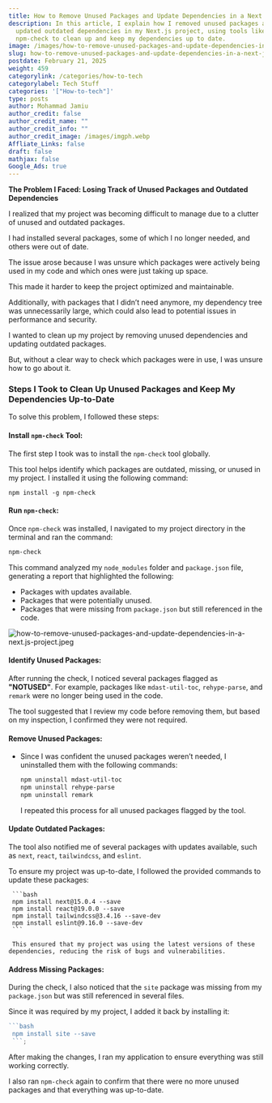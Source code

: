 ```yaml
---
title: How to Remove Unused Packages and Update Dependencies in a Next.js Project
description: In this article, I explain how I removed unused packages and
  updated outdated dependencies in my Next.js project, using tools like
  npm-check to clean up and keep my dependencies up to date.
image: /images/how-to-remove-unused-packages-and-update-dependencies-in-a-next.js-project.jpeg
slug: how-to-remove-unused-packages-and-update-dependencies-in-a-next-js-project
postdate: February 21, 2025
weight: 459
categorylink: /categories/how-to-tech
categorylabel: Tech Stuff
categories: '["How-to-tech"]'
type: posts
author: Mohammad Jamiu
author_credit: false
author_credit_name: ""
author_credit_info: ""
author_credit_image: /images/imgph.webp
Affliate_Links: false
draft: false
mathjax: false
Google_Ads: true
---
```


**The Problem I Faced: Losing Track of Unused Packages and Outdated Dependencies**

I realized that my project was becoming difficult to manage due to a clutter of unused and outdated packages.

I had installed several packages, some of which I no longer needed, and others were out of date.

The issue arose because I was unsure which packages were actively being used in my code and which ones were just taking up space.

This made it harder to keep the project optimized and maintainable.

Additionally, with packages that I didn’t need anymore, my dependency tree was unnecessarily large, which could also lead to potential issues in performance and security.

I wanted to clean up my project by removing unused dependencies and updating outdated packages.

But, without a clear way to check which packages were in use, I was unsure how to go about it.

### **Steps I Took to Clean Up Unused Packages and Keep My Dependencies Up-to-Date**

To solve this problem, I followed these steps:

#### **Install `npm-check` Tool:**

The first step I took was to install the `npm-check` tool globally.

This tool helps identify which packages are outdated, missing, or unused in my project. I installed it using the following command:

```
npm install -g npm-check

```

#### **Run `npm-check`:**

Once `npm-check` was installed, I navigated to my project directory in the terminal and ran the command:

```bash
npm-check
```

This command analyzed my `node_modules` folder and `package.json` file, generating a report that highlighted the following:

- Packages with updates available.
- Packages that were potentially unused.
- Packages that were missing from `package.json` but still referenced in the code.

![how-to-remove-unused-packages-and-update-dependencies-in-a-next.js-project.jpeg](/images/how-to-remove-unused-packages-and-update-dependencies-in-a-next.js-project.jpeg)

#### **Identify Unused Packages:**

After running the check, I noticed several packages flagged as **"NOTUSED"**. For example, packages like `mdast-util-toc`, `rehype-parse`, and `remark` were no longer being used in the code.

The tool suggested that I review my code before removing them, but based on my inspection, I confirmed they were not required.

#### **Remove Unused Packages:**

- Since I was confident the unused packages weren’t needed, I uninstalled them with the following commands:

  ```bash
  npm uninstall mdast-util-toc
  npm uninstall rehype-parse
  npm uninstall remark
  ```

  I repeated this process for all unused packages flagged by the tool.

#### **Update Outdated Packages:**

The tool also notified me of several packages with updates available, such as `next`, `react`, `tailwindcss`, and `eslint`.

To ensure my project was up-to-date, I followed the provided commands to update these packages:

````
 ```bash
 npm install next@15.0.4 --save
 npm install react@19.0.0 --save
 npm install tailwindcss@3.4.16 --save-dev
 npm install eslint@9.16.0 --save-dev
 ```

 This ensured that my project was using the latest versions of these dependencies, reducing the risk of bugs and vulnerabilities.
````

#### **Address Missing Packages:**

During the check, I also noticed that the `site` package was missing from my `package.json` but was still referenced in several files.

Since it was required by my project, I added it back by installing it:

````jsx
```bash
 npm install site --save
 ```;
````

After making the changes, I ran my application to ensure everything was still working correctly.

I also ran `npm-check` again to confirm that there were no more unused packages and that everything was up-to-date.
